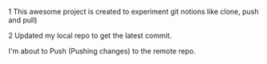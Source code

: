 1 This awesome project is created to experiment git notions like clone, push and pull)

2 Updated my local repo to get the latest commit.

I'm about to Push (Pushing changes) to the remote repo.
